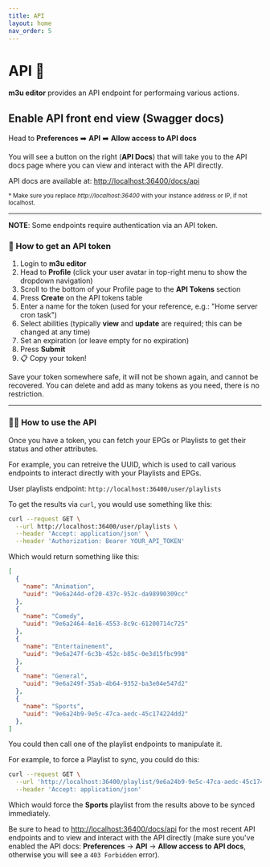 ```yaml
---
title: API
layout: home
nav_order: 5
---
```


# API 🔌

**m3u editor** provides an API endpoint for performaing various actions.

## Enable API front end view (Swagger docs)

Head to **Preferences** ➡️ **API** ➡️ **Allow access to API docs**

You will see a button on the right (**API Docs**) that will take you to the API docs page where you can view and interact with the API directly.

API docs are available at: [http://localhost:36400/docs/api](http://localhost:36400/docs/api)

<small>* Make sure you replace _http://localhost:36400_ with your instance address or IP, if not localhost.</small>

---

**NOTE**: Some endpoints require authentication via an API token.

### 🔑 How to get an API token

1. Login to **m3u editor**
2. Head to **Profile** (click your user avatar in top-right menu to show the dropdown navigation)
3. Scroll to the bottom of your Profile page to the **API Tokens** section
4. Press **Create** on the API tokens table
5. Enter a name for the token (used for your reference, e.g.: "Home server cron task")
6. Select abilities (typically **view** and **update** are required; this can be changed at any time)
7. Set an expiration (or leave empty for no expiration)
8. Press **Submit**
9. 📋 Copy your token!

Save your token somewhere safe, it will not be shown again, and cannot be recovered. 
You can delete and add as many tokens as you need, there is no restriction.

---

### 🧑‍💻 How to use the API

Once you have a token, you can fetch your EPGs or Playlists to get their status and other attributes.

For example, you can retreive the UUID, which is used to call various endpoints to interact directly with your Playlists and EPGs.

User playlists endpoint: `http://localhost:36400/user/playlists`

To get the results via `curl`, you would use something like this:

```sh
curl --request GET \
  --url http://localhost:36400/user/playlists \
  --header 'Accept: application/json' \
  --header 'Authorization: Bearer YOUR_API_TOKEN'
```

Which would return something like this:

```json
[
  {
    "name": "Animation",
    "uuid": "9e6a244d-ef20-437c-952c-da98990309cc"
  },
  {
    "name": "Comedy",
    "uuid": "9e6a2464-4e16-4553-8c9c-61200714c725"
  },
  {
    "name": "Entertainement",
    "uuid": "9e6a247f-6c3b-452c-b85c-0e3d15fbc998"
  },
  {
    "name": "General",
    "uuid": "9e6a249f-35ab-4b64-9352-ba3e04e547d2"
  },
  {
    "name": "Sports",
    "uuid": "9e6a24b9-9e5c-47ca-aedc-45c174224dd2"
  },
]
```

You could then call one of the playlist endpoints to manipulate it.

For example, to force a Playlist to sync, you could do this:
```sh
curl --request GET \
  --url 'http://localhost:36400/playlist/9e6a24b9-9e5c-47ca-aedc-45c174224dd2/sync?force=true' \
  --header 'Accept: application/json'
```

Which would force the **Sports** playlist from the results above to be synced immediately.

Be sure to head to [http://localhost:36400/docs/api](http://localhost:36400/docs/api) for the most recent API endpoints and to view and interact with the API directly (make sure you've enabled the API docs: **Preferences** -> **API** -> **Allow access to API docs**, otherwise you will see a `403 Forbidden` error).